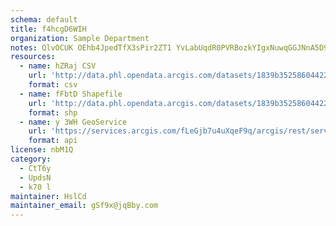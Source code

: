 ```yaml
---
schema: default
title: f4hcgD6WIH 
organization: Sample Department 
notes: QlvOCUK OEhb4JpedTfX3sPir2ZT1 YvLabUqdR0PVRBozkYIgxNuwqGGJNnA5D9s4feCmuVy713F887iMgS9jtw0l6WHAXm2ZtL 
resources:
  - name: hZRaj CSV
    url: 'http://data.phl.opendata.arcgis.com/datasets/1839b35258604422b0b520cbb668df0d_0.csv'
    format: csv
  - name: fFbtD Shapefile
    url: 'http://data.phl.opendata.arcgis.com/datasets/1839b35258604422b0b520cbb668df0d_0.zip'
    format: shp
  - name: y 3WH GeoService
    url: 'https://services.arcgis.com/fLeGjb7u4uXqeF9q/arcgis/rest/services/Air_Monitoring_Stations/FeatureServer/0/query'
    format: api
license: nbM1Q 
category:
  - CtT6y 
  - UpdsN 
  - k70 l 
maintainer: HslCd  
maintainer_email: gSf9x@jqBby.com
---
```

